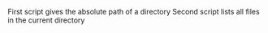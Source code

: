 First script gives the absolute path of a directory
Second script lists all files in the current directory
